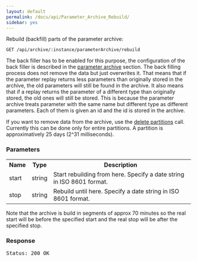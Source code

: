 ```yaml
---
layout: default
permalink: /docs/api/Parameter_Archive_Rebuild/
sidebar: yes
---
```


Rebuild (backfill) parts of the parameter archive:

    GET /api/archive/:instance/parameterArchive/rebuild    

The back filler has to be enabled for this purpose, the configuration of the back filler is described in the [parameter archive](../../server/Parameter_Archive) section.
The back filling process does not remove the data but just overwrites it. That means that if the parameter replay returns less parameters than originally stored in the archive, the old parameters will still be found in the archive.
It also means that if a replay returns the parameter of a different type than originally stored, the old ones will still be stored. This is because the parameter archive treats parameter with the same name but different type as different parameters. Each of them is given an id and the id is stored in the archive.

If you want to remove data from the archive, use the [delete partitions](../Delete_Partitions) call. Currently this can be done only for entire partitions. A partition is approximatively 25 days (2^31 milliseconds).

### Parameters

<table class="inline">
    <tr>
        <th>Name</th>
        <th>Type</th>
        <th>Description</th>
    </tr>
    <tr>
        <td class="code">start</td>
        <td class="code">string</td>
        <td>Start rebuilding from here. Specify a date string in ISO 8601 format.</td>
    </tr>
    <tr>
        <td class="code">stop</td>
        <td class="code">string</td>
        <td>Rebuild until here. Specify a date string in ISO 8601 format.</td>
    </tr> 
</table>
 
 Note that the archive is build in segments of approx 70 minutes so the real start will be before the specified start and the real stop will be after the specified stop.

### Response

<pre class="header">Status: 200 OK</pre>

